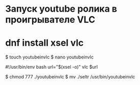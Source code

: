 # Запуск youtube ролика в проигрывателе VLC


  # dnf install xsel vlc
  $ touch youtubeinvlc
  $ nano youtubeinvlc

  #!/usr/bin/env bash
  url="$(xsel -o)"
  vlc $url

  $ chmod 777 ./youtubeinvlc
  $ mv ./seltr /usr/bin/youtubeinvlc
